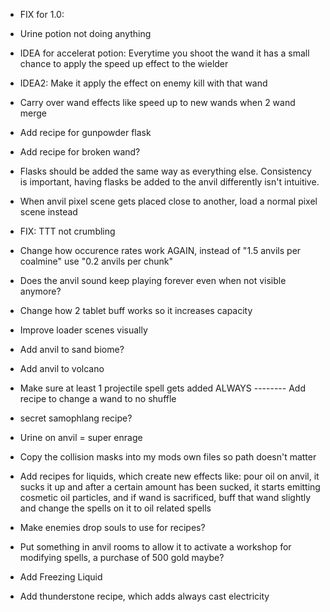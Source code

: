 - FIX for 1.0:
- Urine potion not doing anything

- IDEA for accelerat potion: Everytime you shoot the wand it has a small chance to apply the speed up effect to the wielder
- IDEA2: Make it apply the effect on enemy kill with that wand
- Carry over wand effects like speed up to new wands when 2 wand merge
- Add recipe for gunpowder flask
- Add recipe for broken wand?
- Flasks should be added the same way as everything else. Consistency is important, having flasks be added to the anvil differently isn't intuitive.

- When anvil pixel scene gets placed close to another, load a normal pixel scene instead
- FIX: TTT not crumbling
- Change how occurence rates work AGAIN, instead of "1.5 anvils per coalmine" use "0.2 anvils per chunk"
- Does the anvil sound keep playing forever even when not visible anymore?
- Change how 2 tablet buff works so it increases capacity
- Improve loader scenes visually
- Add anvil to sand biome?
- Add anvil to volcano
- Make sure at least 1 projectile spell gets added ALWAYS
-------- Add recipe to change a wand to no shuffle
- secret samophlang recipe?
- Urine on anvil = super enrage
- Copy the collision masks into my mods own files so path doesn't matter
- Add recipes for liquids, which create new effects like: pour oil on anvil, it sucks it up and after a certain amount has been sucked, it starts emitting cosmetic oil particles, and if wand is sacrificed, buff that wand slightly and change the spells on it to oil related spells
- Make enemies drop souls to use for recipes?
- Put something in anvil rooms to allow it to activate a workshop for modifying spells, a purchase of 500 gold maybe?
- Add Freezing Liquid
- Add thunderstone recipe, which adds always cast electricity
